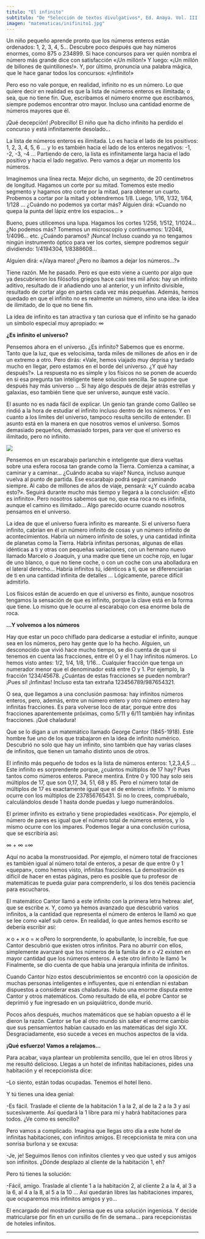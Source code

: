 ```yaml
---
titulo: "El infinito"
subtitulo: "De *Selección de textos divulgativos*, Ed. Anaya. Vol. III (3º de Secundaria)"
imagen: "matematicas/inifinito1.jpg"
---
```

Un niño pequeño aprende pronto que los números enteros están ordenados: 1, 2,
3, 4, 5… Descubre poco después que hay números enormes, como 875 o 234899. Si
hace concursos para ver quién nombra el número más grande dice con
satisfacción «¡Un millón!» Y luego: «¡Un millón de billones de
quintillones!». Y, por último, pronuncia una palabra mágica, que le hace
ganar todos los concursos: «¡Infinito!»

Pero eso no vale porque, en realidad, infinito no es un número. Lo que quiere
decir en realidad es que la lista de números enteros es ilimitada; o sea, que
no tiene fin. Que, escribamos el número enorme que escribamos, siempre
podemos encontrar otro mayor. Incluso una cantidad enorme de números mayores
que él.

¡Qué decepción! ¡Pobrecillo! El niño que ha dicho infinito ha perdido el
concurso y está infinitamente desolado…

La lista de números enteros es ilimitada. Lo es hacia el lado de los
positivos: 1, 2, 3, 4, 5, 6 … y lo es también hacia el lado de los enteros
negativos: -1, -2, -3, -4 … Partiendo de cero, la lista es infinitamente
larga hacia el lado positivo y hacia el lado negativo. Pero vamos a dejar un
momento los números.

Imaginemos una línea recta. Mejor dicho, un segmento, de 20 centímetros de
longitud. Hagamos un corte por su mitad. Tomemos este medio segmento y
hagamos otro corte por la mitad, para obtener un cuarto. Probemos a cortar
por la mitad y obtendremos 1/8. Luego, 1/16, 1/32, 1/64, 1/128 … ¿Cuándo no
podemos ya cortar más? Alguien dirá: «Cuando no quepa la punta del lápiz
entre los espacios… »

Bueno, pues utilicemos una lupa. Hagamos los cortes 1/256, 1/512, 1/1024… ¿No
podemos más? Tomemos un microscopio y continuemos: 1/2048, 1/4096… etc.
¿Cuándo paramos? ¡Nunca! Incluso cuando ya no tengamos ningún instrumento
óptico para ver los cortes, siempre podremos seguir dividiendo: 1/4194304,
1/8388608…

Alguien dirá: «¡Vaya mareo! ¿Pero no íbamos a dejar los números…?»

Tiene razón. Me he pasado. Pero es que esto viene a cuento por algo que ya
descubrieron los filósofos griegos hace casi tres mil años: hay un infinito
aditivo, resultado de ir añadiendo uno al anterior, y un infinito divisible,
resultado de cortar algo en partes cada vez más pequeñas. Además, hemos
quedado en que el infinito no es realmente un número, sino una idea: la idea
de ilimitado, de lo que no tiene fin.

La idea de infinito es tan atractiva y tan curiosa que el infinito se ha
ganado un símbolo especial muy apropiado: ∞

**¿Es infinito el universo?**

Pensemos ahora en el universo. ¿Es infinito? Sabemos que es enorme. Tanto que
la luz, que es velocísima, tarda miles de millones de años en ir de un
extremo a otro. Pero dirás: «Vale, hemos viajado muy deprisa y tardado mucho
en llegar, pero estamos en el borde del universo. ¿Y qué hay después?». La
respuesta no es simple y los físicos no se ponen de acuerdo en si esa
pregunta tan inteligente tiene solución sencilla. Se supone que después hay
más universo … Si hay algo después de dejar atrás estrellas y galaxias, eso
también tiene que ser universo, aunque esté vacío.

El asunto no es nada fácil de explicar. Un genio tan grande como Galileo se
rindió a la hora de estudiar el infinito incluso dentro de los números. Y en
cuanto a los límites del universo, tampoco resulta sencillo de entender. El
asunto está en la manera en que nosotros vemos el universo. Somos demasiado
pequeños, demasiado torpes, para ver que el universo es ilimitado, pero no
infinito.

![](/imagenes/matematicas/infinito2.jpg)

Pensemos en un escarabajo parlanchín e inteligente que diera vueltas sobre
una esfera rocosa tan grande como la Tierra. Comienza a caminar, a caminar y
a caminar… ¿Cuándo acaba su viaje? Nunca, incluso aunque vuelva al punto de
partida. Ese escarabajo podrá seguir caminando siempre. Al cabo de millones
de años de viaje, pensará: «¿Y cuándo acaba esto?». Seguirá durante mucho más
tiempo y llegará a la conclusión: «Esto es infinito». Pero nosotros sabemos
que no, que esa roca no es infinita, aunque el camino es ilimitado… Algo
parecido ocurre cuando nosotros pensamos en el universo.

La idea de que el universo fuera infinito es mareante. Si el universo fuera
infinito, cabrían en él un número infinito de cosas y un número infinito de
acontecimientos. Habría un número infinito de soles, y una cantidad infinita
de planetas como la Tierra. Habría infinitas personas, algunas de ellas
idénticas a ti y otras con pequeñas variaciones, con un hermano nuevo llamado
Marcelo o Joaquín, y una madre que tiene un coche rojo, en lugar de uno
blanco, o que no tiene coche, o con un coche con una abolladura en el lateral
derecho… Habría infinitos tú, idénticos a ti, que se diferenciarían de ti en
una cantidad infinita de detalles … Lógicamente, parece difícil admitirlo.

Los físicos están de acuerdo en que el universo es finito, aunque nosotros
tengamos la sensación de que es infinito, porque la clave está en la forma
que tiene. Lo mismo que le ocurre al escarabajo con esa enorme bola de roca.

**...Y volvemos a los números**

Hay que estar un poco chiflado para dedicarse a estudiar el infinito, aunque
sea en los números, pero hay gente que lo ha hecho. Alguien, un desconocido
que vivió hace mucho tiempo, se dio cuenta de que si tenemos en cuenta las
fracciones, entre el 0 y el 1 hay infinitos números. Lo hemos visto antes:
1/2, 1/4, 1/8, 1/16… Cualquier fracción que tenga un numerador menor que el
denominador está entre O y 1. Por ejemplo, la fracción 1234/45678. ¿Cuántas
de estas fracciones se pueden nombrar? ¡Pues sí! ¡Infinitas! Incluso esta tan
extraña 123456789/987654321.

O sea, que llegamos a una conclusión pasmosa: hay infinitos números enteros,
pero, además, entre un número entero y otro número entero hay infinitas
fracciones. Es para volverse loco de atar, porque entre dos fracciones
aparentemente próximas, como 5/11 y 6/11 también hay infinitas fracciones.
¡Qué chaladura!

Que se lo digan a un matemático llamado George Cantor (1845-1918). Este
hombre fue uno de los que trabajaron en la idea de infinito numérico.
Descubrió no solo que hay un infinito, sino también que hay varias clases de
infinitos, que tienen un tamaño distinto unos de otros.

El infinito más pequeño de todos es la lista de números enteros: 1,2,3,4,5 …
Este infinito es sorprendente porque, ¿cuántos múltiplos de 17 hay? Pues
tantos como números enteros. Parece mentira. Entre 0 y 100 hay solo seis
múltiplos de 17, que son 0,17, 34, 51, 68 y 85. Pero el número total de
múltiplos de 17 es exactamente igual que el de enteros: infinito. Y lo mismo
ocurre con los múltiplos de 237856765431. Si no lo crees, compruébalo,
calculándolos desde 1 hasta donde puedas y luego numerándolos.

El primer infinito es extraño y tiene propiedades «exóticas». Por ejemplo, el
número de pares es igual que el número total de números enteros, y lo mismo
ocurre con los impares. Podemos llegar a una conclusión curiosa, que se
escribiría así:

∞ + ∞ =∞

Aquí no acaba la monstruosidad. Por ejemplo, el número total de fracciones es
también igual al número total de enteros, a pesar de que entre 0 y 1
«quepan», como hemos visto, infinitas fracciones. La demostración es difícil
de hacer en estas páginas, pero es posible que tu profesor de matemáticas te
pueda guiar para comprenderlo, si los dos tenéis paciencia para escucharos.

El matemático Cantor llamó a este infinito con la primera letra hebrea: alef,
que se escribe ﬡ. Y, como ya hemos avanzado que descubrió varios infinitos, a
la cantidad que representa el número de enteros le llamó ﬡo que se lee como
«alef sub cero». En realidad, lo que antes hemos escrito se debería escribir
así:

ﬡ o + ﬡ o = ﬡ oPero lo sorprendente, lo apabullante, lo increíble, fue que
Cantor descubrió que existen otros infinitos. Para no aburrir con ellos,
simplemente avanzaré que los números de la familia de л o √2 existen en mayor
cantidad que los números enteros. A este otro infinito le llamó ﬡ1
Finalmente, se dio cuenta de que había una jerarquía infinita de infinitos.

Cuando Cantor hizo estos descubrimientos se encontró con la oposición de
muchas personas inteligentes e influyentes, que ni entendían ni estaban
dispuestos a considerar esas chaladuras. Hubo una enorme disputa entre Cantor
y otros matemáticos. Como resultado de ella, el pobre Cantor se deprimió y
fue ingresado en un psiquiátrico, donde murió.

Pocos años después, muchos matemáticos que se habían opuesto a él le dieron
la razón. Cantor se fue al otro mundo sin saber el enorme cambio que sus
pensamientos habían causado en las matemáticas del siglo XX.
Desgraciadamente, eso sucede a veces en muchos aspectos de la vida.

**¡Qué esfuerzo! Vamos a relajamos…**

Para acabar, vaya plantear un problemita sencillo, que leí en otros libros y
me resultó delicioso. Llegas a un hotel de infinitas habitaciones, pides una
habitación y el recepcionista dice:

–Lo siento, están todas ocupadas. Tenemos el hotel lleno.

Y tú tienes una idea genial:

-Es fácil. Traslade el cliente de la habitación 1 a la 2, al de la 2 a la 3 y
así sucesivamente. Así quedará la 1 libre para mí y habrá habitaciones para
todos. ¿Ve como es sencillo?

Pero vamos a complicado. Imagina que llegas otro día a este hotel de
infinitas habitaciones, con infinitos amigos. El recepcionista te mira con
una sonrisa burlona y se excusa:

-Je, je! Seguimos llenos con infinitos clientes y veo que usted y sus amigos
son infinitos. ¿Dónde desplazo al cliente de la habitación 1, eh?

Pero tú tienes la solución:

-Fácil, amigo. Traslade al cliente 1 a la habitación 2, al cliente 2 a la 4,
al 3 a la 6, al 4 a la 8, al 5 a la 10 … Así quedarán libres las habitaciones
impares, que ocuparemos mis infinitos amigos y yo…

El encargado del mostrador piensa que es una solución ingeniosa. Y decide
matricularse por fin en un cursillo de fin de semana… para recepcionistas de
hoteles infinitos.

* * *
